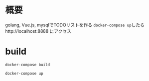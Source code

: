 # 概要
golang, Vue.js, mysqlでTODOリストを作る
`docker-compose up`したらhttp://localhost:8888 にアクセス

# build
```
docker-compose build
```

```
docker-compose up
```
